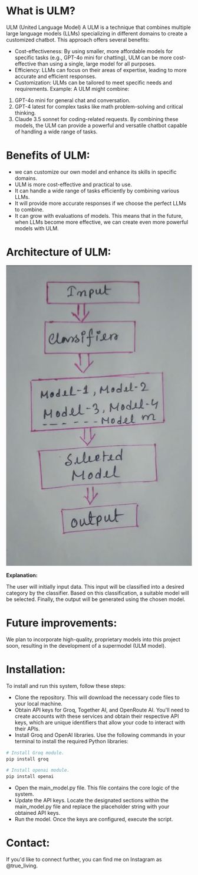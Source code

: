 # What is ULM?
ULM (United Language Model)
A ULM is a technique that combines multiple large language models (LLMs) specializing in different domains to create a customized chatbot. This approach offers several benefits:
 * Cost-effectiveness: By using smaller, more affordable models for specific tasks (e.g., GPT-4o mini for chatting), ULM can be more cost-effective than using a single, large model for all purposes.
 * Efficiency: LLMs can focus on their areas of expertise, leading to more accurate and efficient responses.
 * Customization: ULMs can be tailored to meet specific needs and requirements.
Example: A ULM might combine:
 1. GPT-4o mini for general chat and conversation.
 2. GPT-4 latest for complex tasks like math problem-solving and critical thinking.
 3. Claude 3.5 sonnet for coding-related requests.
By combining these models, the ULM can provide a powerful and versatile chatbot capable of handling a wide range of tasks.

# Benefits of ULM:
* we can customize our own model and enhance its skills in specific domains.
 * ULM is more cost-effective and practical to use.
 * It can handle a wide range of tasks efficiently by combining various LLMs.
 * It will provide more accurate responses if we choose the perfect LLMs to combine.
 * It can grow with evaluations of models. This means that in the future, when LLMs become more effective, we can create even more powerful models with ULM.

# Architecture of ULM:
![](https://github.com/cyberytti/ULM/blob/main/Screenshot_2024-08-22-21-49-19-26.jpg)

**Explanation:**

The user will initially input data. This input will be classified into a desired category by the classifier. Based on this classification, a suitable model will be selected. Finally, the output will be generated using the chosen model.

# Future improvements: 
We plan to incorporate high-quality, proprietary models into this project soon, resulting in the development of a supermodel (ULM model).

# Installation:
To install and run this system, follow these steps:
 * Clone the repository. This will download the necessary code files to your local machine.
 * Obtain API keys for Groq, Together AI, and OpenRoute AI. You'll need to create accounts with these services and obtain their respective API keys, which are unique identifiers that allow your code to interact with their APIs.
 * Install Groq and OpenAI libraries. Use the following commands in your terminal to install the required Python libraries:

```bash
# Install Groq module.
pip install groq
```

```bash
# Install openai module.
pip install openai
```

 * Open the main_model.py file. This file contains the core logic of the system.
 * Update the API keys. Locate the designated sections within the main_model.py file and replace the placeholder string with your obtained API keys.
 * Run the model. Once the keys are configured, execute the script.

# Contact:
If you'd like to connect further, you can find me on Instagram as @true_living.
